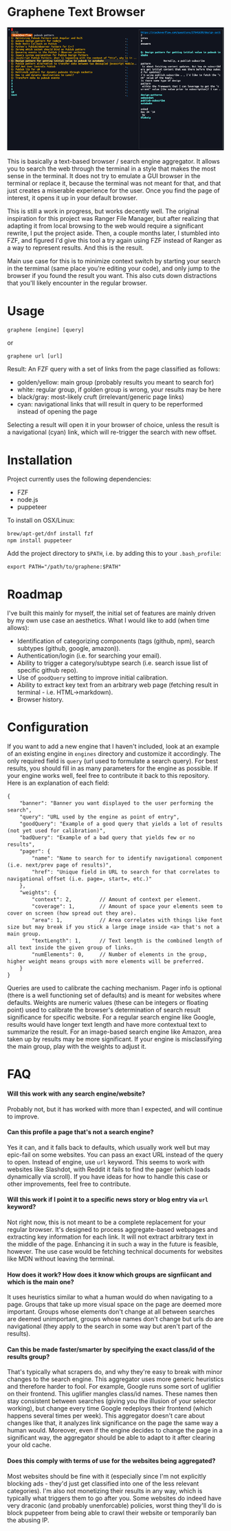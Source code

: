 Graphene Text Browser
========================
![Screenshot](screenshots/stackoverflow.png)

This is basically a text-based browser / search engine aggregator. It allows you to search the web through the terminal in a style that makes the most
sense in the terminal. It does not try to emulate a GUI browser in the terminal or replace it, because the terminal was not meant for that, and that
just creates a miserable experience for the user. Once you find the page of interest, it opens it up in your default browser.

This is still a work in progress, but works decently well. The original inspiration for this project was Ranger File Manager, but after realizing that
adapting it from local browsing to the web would require a significant rewrite, I put the project aside. Then, a couple months later, I stumbled into
FZF, and figured I'd give this tool a try again using FZF instead of Ranger as a way to represent results. And this is the result.

Main use case for this is to minimize context switch by starting your search in the termimal (same place you're editing your code), and only jump to the
browser if you found the result you want. This also cuts down distractions that you'll likely encounter in the regular browser.

Usage
=====
```
graphene [engine] [query]
```
or
```
graphene url [url]
```

Result: An FZF query with a set of links from the page classified as follows:
- golden/yellow: main group (probably results you meant to search for)
- white: regular group, if golden group is wrong, your results may be here
- black/gray: most-likely cruft (irrelevant/generic page links)
- cyan: navigational links that will result in query to be reperformed instead of opening the page

Selecting a result will open it in your browser of choice, unless the result is a navigational (cyan) link, which will re-trigger the search with new
offset.

Installation
============
Project currently uses the following dependencies:

- FZF
- node.js
- puppeteer

To install on OSX/Linux:

```
brew/apt-get/dnf install fzf
npm install puppeteer
```

Add the project directory to `$PATH`, i.e. by adding this to your `.bash_profile`:

```
export PATH="/path/to/graphene:$PATH"
```

Roadmap
=======
I've built this mainly for myself, the initial set of features are mainly driven by my own use case an aesthetics. What I would like to add (when time allows):

- Identification of categorizing components (tags (github, npm), search subtypes (github, google, amazon)).
- Authentication/login (i.e. for searching your email).
- Ability to trigger a category/subtype search (i.e. search issue list of specific github repo).
- Use of `goodQuery` setting to improve initial calibration.
- Ability to extract key text from an arbitrary web page (fetching result in terminal - i.e. HTML->markdown).
- Browser history.

Configuration
=============
If you want to add a new engine that I haven't included, look at an example of an existing engine in `engines` directory and customize it accordingly.
The only required field is `query` (url used to formulate a search query). For best results, you should fill in as many parameters for the engine as possible.
If your engine works well, feel free to contribute it back to this repository. Here is an explanation of each field:

```
{
    "banner": "Banner you want displayed to the user performing the search",
    "query": "URL used by the engine as point of entry",
    "goodQuery": "Example of a good query that yields a lot of results (not yet used for calibration)",
    "badQuery": "Example of a bad query that yields few or no results",
    "pager": {
        "name": "Name to search for to identify navigational component (i.e. next/prev page of results)",
        "href": "Unique field in URL to search for that correlates to navigational offset (i.e. page=, start=, etc.)"
    },
    "weights": {
        "context": 2,         // Amount of context per element.
        "coverage": 1,        // Amount of space your elements seem to cover on screen (how spread out they are).
        "area": 1,            // Area correlates with things like font size but may break if you stick a large image inside <a> that's not a main group.
        "textLength": 1,      // Text length is the combined length of all text inside the given group of links.
        "numElements": 0,     // Number of elements in the group, higher weight means groups with more elements will be preferred.
    }
}
```

Queries are used to calibrate the caching mechanism. Pager info is optional (there is a well functioning set of defaults) and is meant for websites where
defaults. Weights are numeric values (these can be integers or floating point) used to calibrate the browser's determination of search result significance
for specific website. For a regular search engine like Google, results would have longer text length and have more contextual text to summarize the result.
For an image-based search engine like Amazon, area taken up by results may be more significant. If your engine is misclassifying the main group, play with
the weights to adjust it.

FAQ
===

#### Will this work with any search engine/website?
Probably not, but it has worked with more than I expected, and will continue to improve.

#### Can this profile a page that's not a search engine?
Yes it can, and it falls back to defaults, which usually work well but may epic-fail on some websites. You can pass an exact URL instead of the query to open.
Instead of engine, use `url` keyword. This seems to work with websites like Slashdot, with Reddit it fails to find the pager (which loads dynamically via scroll).
If you have ideas for how to handle this case or other improvements, feel free to contribute.

#### Will this work if I point it to a specific news story or blog entry via `url` keyword?
Not right now, this is not meant to be a complete replacement for your regular browser. It's designed to process aggregate-based webpages and extracting key
information for each link. It will not extract arbitrary text in the middle of the page. Enhancing it in such a way in the future is feasible, however. The
use case would be fetching technical documents for websites like MDN without leaving the terminal.

#### How does it work? How does it know which groups are signfiicant and which is the main one?
It uses heuristics similar to what a human would do when navigating to a page. Groups that take up more visual space on the page are deemed more important.
Groups whose elements don't change at all between searches are deemed unimportant, groups whose names don't change but urls do are navigational (they apply
to the search in some way but aren't part of the results).

#### Can this be made faster/smarter by specifying the exact class/id of the results group?
That's typically what scrapers do, and why they're easy to break with minor changes to the search engine. This aggregator uses more generic heuristics
and therefore harder to fool. For example, Google runs some sort of uglifier on their frontend. This uglifier mangles class/id names. These names then
stay consistent between searches (giving you the illusion of your selector working), but change every time Google redeploys their frontend (which happens
several times per week). This aggregator doesn't care about changes like that, it analyzes link significance on the page the same way a human would. Moreover,
even if the engine decides to change the page in a significant way, the aggregator should be able to adapt to it after clearing your old cache.

#### Does this comply with terms of use for the websites being aggregated?
Most websites should be fine with it (especially since I'm not explicitly blocking ads - they'd just get classified into one of the less relevant categories).
I'm also not monetizing their results in any way, which is typically what triggers them to go after you. Some websites do indeed have very draconic 
(and probably unenforcable) policies, worst thing they'll do is block puppeteer from being able to crawl their website or temporarily ban the abusing IP.
